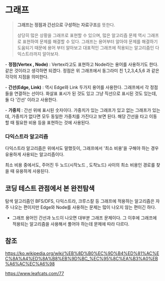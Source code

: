 # 그래프
> **그래프는 정점과 간선으로 구성하는 자료구조**를 뜻한다. 
>
> 상당히 많은 상황을 그래프로 표현할 수 있으며, 많은 알고리즘 문제 역시 그래프로 표현하여 문제를 해결할 수 있다. 그래프는 용어부터 알아야 문제를 해결하기 도움되기 때문에 용어 부터 알아보고 대표적인 그래프에 적용되는 알고리즘인 다익스트라까지 알아보자.


\- **정점(Vertex , Node)** : Vertex라고도 표현하고 Node라는 용어를 사용하기도 한다. 같은 것이라고 생각하면 되겠다. 정점은 위 그래프에서 동그라미 친 1,2,3,4,5,6 과 같은 각각의 지점을 의미한다.



\- **간선(Edge, Link)** : 역시 Edge와 Link 두가지 용어를 사용한다. 그래프에서 각 정점들을 연결하는 선이다. 화살표 표시가 된 것도 있고 그냥 직선으로 표시된 것도 있는데, 둘 다 '간선' 이라고 사용한다.



\- **가중치** : 간선 위에 표시된 숫자이다. 가중치가 있는 그래프가 있고 없는 그래프가 있는데, 가중치가 없다면 모두 동일한 가중치를 가진다고 보면 된다. 해당 간선을 타고 이동할 때 필요한 비용 등을 표현하는 것에 사용된다.



### 다익스트라 알고리즘

다익스트라 알고리즘은 위에서도 말했듯이, 그래프에서 '최소 비용'을 구해야 하는 경우 유용하게 사용되는 알고리즘이다.

최소 비용 중에서도, 주어진 두 노드(시작노드 , 도착노드) 사이의 최소 비용인 경로를 찾을 때 유용하게 사용된다.



## 코딩 테스트 관점에서 본 완전탐색
 탐색 알고리즘인 BFS/DFS, 다익스트라, 크루스칼 등 그래프에 적용하는 알고리즘은 자주 나오는 편이지만 Edge와 Node를 사용하는 문제는 많이 나오지 않는 편이긴 하다. 

- 그래프 용어인 간선과 노드이 나오면 대부분 그래프 문제이다. 그 이후에 그래프에 적용되는 알고리즘을 사용해서 풀어야 하는데 문제에 따라 다르다.



## 참조

https://ko.wikipedia.org/wiki/%EB%8D%B0%EC%9D%B4%ED%81%AC%EC%8A%A4%ED%8A%B8%EB%9D%BC_%EC%95%8C%EA%B3%A0%EB%A6%AC%EC%A6%98

https://www.leafcats.com/77